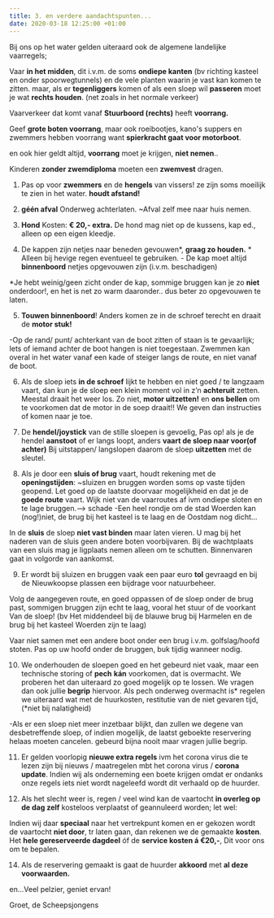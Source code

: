 ```yaml
---
title: 3. en verdere aandachtspunten...
date: 2020-03-18 12:25:00 +01:00
---
```


Bij ons op het water gelden uiteraard ook de algemene landelijke vaarregels;

Vaar **in het midden**, dit i.v.m. de soms **ondiepe kanten** (bv richting kasteel en onder spoorwegtunnels)  en de vele planten waarin je vast kan komen te zitten. maar, als er **tegenliggers** komen of als een sloep wil **passeren** moet je wat **rechts houden**. (net zoals in het normale verkeer)

Vaarverkeer dat komt vanaf **Stuurboord (rechts)** heeft **voorrang.**

Geef **grote boten voorrang**, maar ook roeibootjes, kano's suppers en zwemmers hebben voorrang want **spierkracht gaat voor motorboot**.

en ook hier geldt altijd, **voorrang** moet je krijgen, **niet nemen**..

Kinderen **zonder zwemdiploma** moeten een **zwemvest** dragen.

1) Pas op voor **zwemmers** en de **hengels** van vissers! ze zijn soms moeilijk te zien in het water. **houdt afstand!** 

2) **géén afval** Onderweg achterlaten.  ~Afval zelf mee naar huis nemen.

3) **Hond** Kosten: **€ 20,- extra.** De hond mag niet op de kussens, kap ed., alleen op een eigen kleedje. 

4) De kappen zijn netjes naar beneden gevouwen*, **graag zo houden.**  * Alleen bij hevige regen eventueel te gebruiken. - De kap moet altijd **binnenboord** netjes opgevouwen zijn (i.v.m. beschadigen)

*Je hebt weinig/geen zicht onder de kap, sommige bruggen kan je zo **niet** onderdoor!, en het is net zo warm daaronder.. dus beter zo opgevouwen te laten.

5) **Touwen binnenboord**! Anders komen ze in de schroef terecht en draait de **motor stuk!**

-Op de rand/ punt/ achterkant van de boot zitten of staan is te gevaarlijk; Iets of iemand achter de boot hangen is niet toegestaan. Zwemmen kan overal in het water vanaf een kade of steiger langs de route, en niet vanaf de boot.

6) Als de sloep iets **in de schroef** lijkt te hebben en niet goed / te langzaam vaart, dan kun je de sloep een klein moment vol in z’n **achteruit** zetten. Meestal draait het weer los. Zo niet, **motor uitzetten!** en **ons bellen** om te voorkomen dat de motor in de soep draait!! We geven dan instructies of komen naar je toe.

7) De **hendel/joystick** van de stille sloepen is gevoelig, Pas op! als je de hendel **aanstoot** of er langs loopt, anders **vaart de sloep naar voor(of achter)**
Bij uitstappen/ langslopen daarom de sloep **uitzetten** met de sleutel.

8) Als je door een **sluis of brug** vaart, houdt rekening met de **openingstijden**:   ~sluizen en bruggen worden soms op vaste tijden geopend. Let goed op de laatste doorvaar mogelijkheid en dat je de **goede route** vaart.
Wijk niet van de vaarroutes af ivm ondiepe sloten en te lage bruggen.--> schade
-Een heel rondje om de stad Woerden kan (nog!)niet, de brug bij het kasteel is te laag en de Oostdam nog dicht...

In de **sluis** de sloep **niet vast binden** maar laten vieren.
U mag bij het naderen van de sluis geen andere boten voorbijvaren. Bij de wachtplaats van een sluis mag je ligplaats nemen alleen om te schutten. Binnenvaren gaat in volgorde van aankomst.

9) Er wordt bij sluizen en bruggen vaak een paar euro **tol** gevraagd en bij de Nieuwkoopse plassen een bijdrage voor natuurbeheer.

Volg de aangegeven route, en goed oppassen of de sloep onder de brug past, sommigen bruggen zijn echt te laag, vooral het stuur of de voorkant Van de sloep!
(bv Het middendeel bij de blauwe brug bij Harmelen en de brug bij het kasteel Woerden zijn te laag)  
 
Vaar niet samen met een andere boot onder een brug i.v.m. golfslag/hoofd stoten.
Pas op uw hoofd onder de bruggen, buk tijdig wanneer nodig.

10) We onderhouden de sloepen goed en het gebeurd niet vaak, maar een technische storing of **pech** **kán** voorkomen, dat is overmacht. We proberen het dan uiteraard zo goed mogelijk op te lossen. We vragen dan ook jullie **begrip** hiervoor. Als pech onderweg overmacht is* regelen we uiteraard wat met de huurkosten, restitutie van de niet gevaren tijd, (*niet bij nalatigheid)

-Als er een sloep niet meer inzetbaar blijkt, dan zullen we degene van desbetreffende sloep, of indien mogelijk, de laatst geboekte reservering helaas moeten cancelen. gebeurd bijna nooit maar vragen jullie begrip.

11) Er gelden voorlopig **nieuwe extra regels** ivm het corona virus die te lezen zijn bij nieuws / maatregelen mbt het corona virus / **corona update**. Indien wij als onderneming een boete krijgen omdat er ondanks onze regels iets niet wordt nageleefd wordt dit verhaald op de huurder.

13) Als het slecht weer is, regen / veel wind kan de vaartocht **in overleg op de dag zelf** kosteloos verplaatst of geannuleerd worden; 
let wel:

Indien wij daar **speciaal** naar het vertrekpunt komen en er gekozen wordt de vaartocht **niet door**, tr laten gaan, dan rekenen we de gemaakte **kosten**. 
Het **hele gereserveerde dagdeel**  óf de **service kosten á €20,-**, Dit voor ons om te bepalen.

14) Als de reservering gemaakt is gaat de huurder **akkoord** met **al deze voorwaarden.**

en...Veel pelzier, geniet ervan!

Groet, de Scheepsjongens